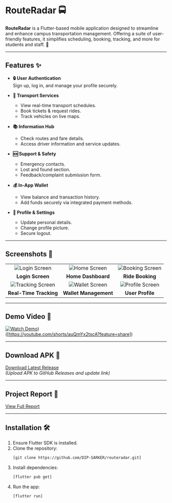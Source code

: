 # RouteRadar 🚍

**RouteRadar** is a Flutter-based mobile application designed to streamline and enhance campus transportation management. Offering a suite of user-friendly features, it simplifies scheduling, booking, tracking, and more for students and staff. 🌟

---

## Features ✨

- **🔒 User Authentication**  
  Sign up, log in, and manage your profile securely.

- **🚌 Transport Services**  
  - View real-time transport schedules.  
  - Book tickets & request rides.  
  - Track vehicles on live maps.  

- **📚 Information Hub**  
  - Check routes and fare details.  
  - Access driver information and service updates.  

- **🆘 Support & Safety**  
  - Emergency contacts.  
  - Lost and found section.  
  - Feedback/complaint submission form.  

- **💰 In-App Wallet**  
  - View balance and transaction history.  
  - Add funds securely via integrated payment methods.  

- **👤 Profile & Settings**  
  - Update personal details.  
  - Change profile picture.  
  - Secure logout.  

---

## Screenshots 📸

| | | |
|:-------------------------:|:-------------------------:|:-------------------------:|
| ![Login Screen](https://drive.google.com/file/d/1dGTnhNQL2ZGid-GAQ_Jjg-YVUKmspfrs/view?usp=drive_link) | ![Home Screen](https://drive.google.com/file/d/1j_BzZXVlIEfO-Px-UtHYFSTmgUecsyNX/view?usp=drive_link) | ![Booking Screen](https://drive.google.com/file/d/1KBAsgwVcpVK_fEJ9JnlemdtwEk8gycBX/view?usp=drive_link) |
| **Login Screen** | **Home Dashboard** | **Ride Booking** |
| ![Tracking Screen](https://drive.google.com/file/d/1PK0j__W0lTIgy2Np8n7ctNO_QrTiyduB/view?usp=drive_link) | ![Wallet Screen](https://drive.google.com/file/d/1qj7D_lA3dRPe1OptPyWT3WMdCAQT3NRB/view?usp=drive_link) | ![Profile Screen](https://drive.google.com/file/d/1qiKsFqeZIRnDm-iHlhRVi6FLYXy79dEs/view?usp=drive_link) |
| **Real-Time Tracking** | **Wallet Management** | **User Profile** |

---

## Demo Video 🎥  
[![Watch Demo](https://img.youtube.com/shorts/auQmYx2tscA/0.jpg)]())  
([https://youtube.com/shorts/auQmYx2tscA?feature=share])

---

## Download APK 📲  
[Download Latest Release](https://github.com/yourusername/RouteRadar/releases/latest/download/app-release.apk)  
*(Upload APK to GitHub Releases and update link)*

---

## Project Report 📄  
[View Full Report]([https://drive.google.com/drive/folders/1uvSDjCXYpZEc6p1YO88rKTkFbxoBma_R?usp=drive_link](https://drive.google.com/file/d/1d7FGWOGPQW2nrZADiGciF6J-F3xW8Wmi/view?usp=sharing)) 

---

## Installation 🛠️  
1. Ensure Flutter SDK is installed.  
2. Clone the repository:  
   ```bash
   [git clone https://github.com/DIP-SARKER/routeradar.git]

3. Install dependencies:
    ```bash
    [flutter pub get]

4. Run the app:
    ```bash
    [flutter run]
